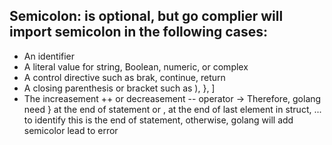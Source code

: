 ## Semicolon: is optional, but go complier will import semicolon in the following cases:
- An identifier
- A literal value for string, Boolean, numeric, or complex
- A control directive such as brak, continue, return
- A closing parenthesis or bracket such as ), }, ]
- The increasement ++  or decreasement -- operator
-> Therefore, golang need } at the end of statement or , at the end of last element in struct, ... to identify this is the end of statement, otherwise, golang will add semicolor lead to error

